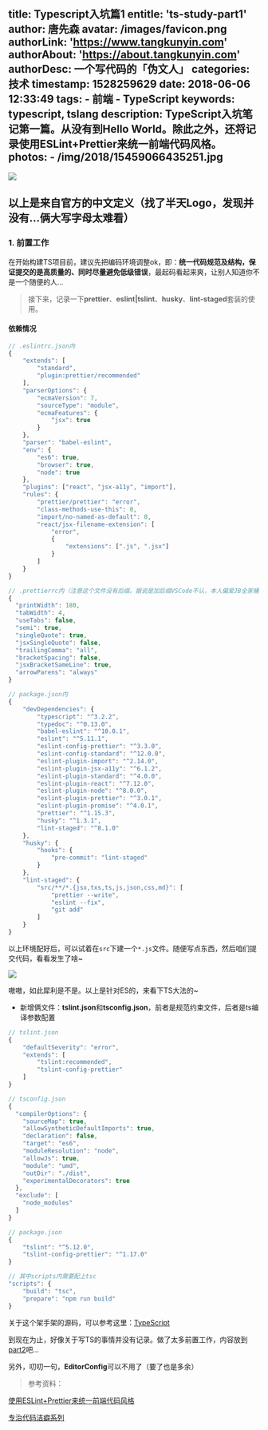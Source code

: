 title: Typescript入坑篇1
entitle: 'ts-study-part1'
author: 唐先森
avatar: /images/favicon.png
authorLink: 'https://www.tangkunyin.com'
authorAbout: 'https://about.tangkunyin.com'
authorDesc: 一个写代码的「伪文人」
categories: 技术
timestamp: 1528259629
date: 2018-06-06 12:33:49
tags:
    - 前端
    - TypeScript
keywords: typescript, tslang
description: TypeScript入坑笔记第一篇。从没有到Hello World。除此之外，还将记录使用ESLint+Prettier来统一前端代码风格。
photos:
    - /img/2018/15459066435251.jpg
---

![](/img/2018/15459066435251.jpg)


## 以上是来自官方的中文定义（找了半天Logo，发现并没有...俩大写字母太难看）

### 1. 前置工作

在开始构建TS项目前，建议先把编码环境调整ok，即：**统一代码规范及结构，保证提交的是高质量的、同时尽量避免低级错误**，最起码看起来爽，让别人知道你不是一个随便的人...

> 接下来，记录一下**prettier**、**eslint|tslint**、**husky**、**lint-staged**套装的使用。

#### 依赖情况

```javascript
// .eslintrc.json内
{
	"extends": [
		"standard",
		"plugin:prettier/recommended"
	],
	"parserOptions": {
		"ecmaVersion": 7,
		"sourceType": "module",
		"ecmaFeatures": {
			"jsx": true
		}
	},
	"parser": "babel-eslint",
	"env": {
		"es6": true,
		"browser": true,
		"node": true
	},
	"plugins": ["react", "jsx-a11y", "import"],
	"rules": {
		"prettier/prettier": "error",
		"class-methods-use-this": 0,
		"import/no-named-as-default": 0,
		"react/jsx-filename-extension": [
			"error",
			{
				"extensions": [".js", ".jsx"]
			}
		]
	}
}

// .prettierrc内（注意这个文件没有后缀。据说是加后缀VSCode不认，本人偏爱JB全家桶，所以没试过...）
{
  "printWidth": 180,
  "tabWidth": 4,
  "useTabs": false,
  "semi": true,
  "singleQuote": true,
  "jsxSingleQuote": false,
  "trailingComma": "all",
  "bracketSpacing": false,
  "jsxBracketSameLine": true,
  "arrowParens": "always"
}

// package.json内
{
    "devDependencies": {
        "typescript": "^3.2.2",
        "typedoc": "^0.13.0",
        "babel-eslint": "^10.0.1",
        "eslint": "^5.11.1",
        "eslint-config-prettier": "^3.3.0",
        "eslint-config-standard": "^12.0.0",
        "eslint-plugin-import": "^2.14.0",
        "eslint-plugin-jsx-a11y": "^6.1.2",
        "eslint-plugin-standard": "^4.0.0",
        "eslint-plugin-react": "^7.12.0",
        "eslint-plugin-node": "^8.0.0",
        "eslint-plugin-prettier": "^3.0.1",
        "eslint-plugin-promise": "^4.0.1",
        "prettier": "^1.15.3",
        "husky": "^1.3.1",
        "lint-staged": "^8.1.0"
    },
    "husky": {
        "hooks": {
            "pre-commit": "lint-staged"
        }
    },
    "lint-staged": {
        "src/**/*.{jsx,txs,ts,js,json,css,md}": [
            "prettier --write",
            "eslint --fix",
            "git add"
        ]
    }
}
```

以上环境配好后，可以试着在`src`下建一个`*.js`文件。随便写点东西，然后咱们提交代码，看看发生了啥~

![](/img/2018/15460683493736.jpg)


嗷嗷，如此犀利是不是。以上是针对ES的，来看下TS大法的~

- 新增俩文件：**tslint.json**和**tsconfig.json**，前者是规范约束文件，后者是ts编译参数配置

```javascript
// tslint.json
{
    "defaultSeverity": "error",
    "extends": [
        "tslint:recommended",
        "tslint-config-prettier"
    ]
}

// tsconfig.json
{
  "compilerOptions": {
    "sourceMap": true,
    "allowSyntheticDefaultImports": true,
    "declaration": false,
    "target": "es6",
    "moduleResolution": "node",
    "allowJs": true,
    "module": "umd",
    "outDir": "./dist",
    "experimentalDecorators": true
  },
  "exclude": [
    "node_modules"
  ]
}

// package.json
{
    "tslint": "^5.12.0",
    "tslint-config-prettier": "^1.17.0"
}

// 其中scripts内需要配上tsc
"scripts": {
    "build": "tsc",
    "prepare": "npm run build"
}
```

关于这个架手架的源码，可以参考这里：[TypeScript](https://github.com/tangkunyin/hello-fe/tree/master/TypeScript)


到现在为止，好像关于写TS的事情并没有记录。做了太多前置工作，内容放到[part2](https://shuoit.net/tech-notes/ts-study-part2-1546832521.html)吧...

另外，叨叨一句，**EditorConfig**可以不用了（要了也是多余）

> 参考资料：

[使用ESLint+Prettier来统一前端代码风格](https://juejin.im/post/5b27a326e51d45588a7dac57)

[专治代码洁癖系列](https://juejin.im/post/5a791d566fb9a0634853400e)

